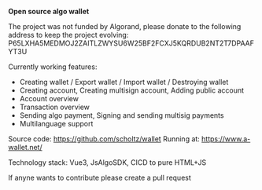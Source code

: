 **Open source algo wallet**

The project was not funded by Algorand, please donate to the following address to keep the project evolving: P65LXHA5MEDMOJ2ZAITLZWYSU6W25BF2FCXJ5KQRDUB2NT2T7DPAAFYT3U 

Currently working features:
- Creating wallet / Export wallet / Import wallet / Destroying wallet
- Creating account, Creating multisign account, Adding public account
- Account overview
- Transaction overview
- Sending algo payment, Signing and sending multisig payments
- Multilanguage support

Source code: https://github.com/scholtz/wallet
Running at: https://www.a-wallet.net/

Technology stack: Vue3, JsAlgoSDK, CICD to pure HTML+JS

If anyne wants to contribute please create a pull request
